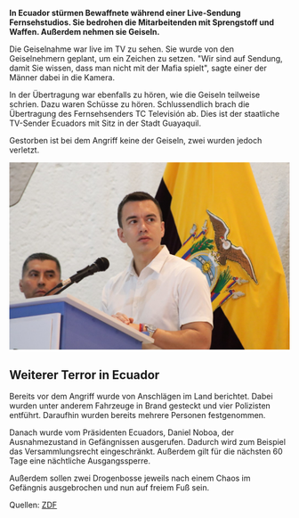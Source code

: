 **In Ecuador stürmen Bewaffnete während einer Live-Sendung Fernsehstudios. Sie bedrohen die Mitarbeitenden mit Sprengstoff und Waffen. Außerdem nehmen sie Geiseln.** 

 
Die Geiselnahme war live im TV zu sehen. Sie wurde von den Geiselnehmern geplant, um ein Zeichen zu setzen. "Wir sind auf Sendung, damit Sie wissen, dass man nicht mit der Mafia spielt", sagte einer der Männer dabei in die Kamera.  

 
In der Übertragung war ebenfalls zu hören, wie die Geiseln teilweise schrien. Dazu waren Schüsse zu hören. Schlussendlich brach die Übertragung des Fernsehsenders TC Televisión ab. Dies ist der staatliche TV-Sender Ecuadors mit Sitz in der Stadt Guayaquil.  

 
Gestorben ist bei dem Angriff keine der Geiseln, zwei wurden jedoch verletzt. 

 
![Daniel Noboa, Präsident Ecuadors](/assets/images/daniel-noboa.jpg)

 
## Weiterer Terror in Ecuador 


Bereits vor dem Angriff wurde von Anschlägen im Land berichtet. Dabei wurden unter anderem Fahrzeuge in Brand gesteckt und vier Polizisten entführt. Daraufhin wurden bereits mehrere Personen festgenommen.  

 
Danach wurde vom Präsidenten Ecuadors, Daniel Noboa, der Ausnahmezustand in Gefängnissen ausgerufen. Dadurch wird zum Beispiel das Versammlungsrecht eingeschränkt. Außerdem gilt für die nächsten 60 Tage eine nächtliche Ausgangssperre. 

 
Außerdem sollen zwei Drogenbosse jeweils nach einem Chaos im Gefängnis ausgebrochen und nun auf freiem Fuß sein. 

Quellen: [ZDF](https://www.zdf.de/nachrichten/politik/ausland/ecuador-bewaffnete-stuermen-tv-studio-geiselnahme-100.html)
